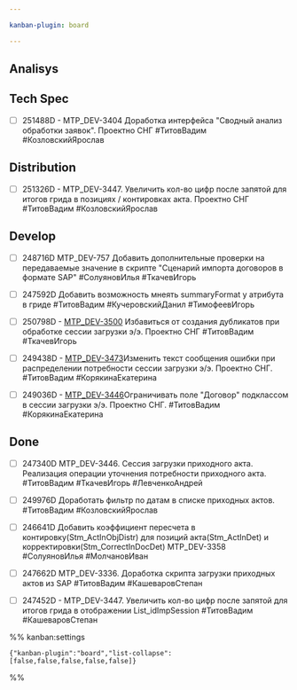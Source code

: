 ```yaml
---

kanban-plugin: board

---
```


## Analisys



## Tech Spec

- [ ] 251488D - MTP_DEV-3404 Доработка интерфейса "Сводный анализ обработки заявок". Проектно СНГ
	#ТитовВадим 
	#КозловскийЯрослав


## Distribution

- [ ] 251326D - MTP_DEV-3447. Увеличить кол-во цифр после запятой для итогов грида в позициях / контировках акта. Проектно СНГ
	#ТитовВадим 
	#КозловскийЯрослав


## Develop

- [ ] 248716D MTP_DEV-757 Добавить дополнительные проверки на передаваемые значение в скрипте "Сценарий импорта договоров в формате SAP"
	#СолуяновИлья 
	#ТкачевИгорь
- [ ] 247592D Добавить возможность мнеять summaryFormat у атрибута в гриде
	#ТитовВадим 
	#КучеровскийДанил 
	#ТимофеевИгорь
- [ ] 250798D - [MTP_DEV-3500](https://yt.surgutneftegas.ru:4443/issue/MTP_DEV-3500) Избавиться от создания дубликатов при обработке сессии загрузки э/э. Проектно СНГ
	#ТитовВадим
	#ТкачевИгорь
- [ ] 249438D - [MTP_DEV-3473](https://yt.surgutneftegas.ru:4443/issue/MTP_DEV-3473)Изменить текст сообщения ошибки при распределении потребности сессии загрузки э/э. Проектно СНГ.
	#ТитовВадим
	#КорякинаЕкатерина
- [ ] 249036D - [MTP_DEV-3446](https://yt.surgutneftegas.ru:4443/issue/MTP_DEV-3446)Ограничивать поле "Договор" подклассом в сессии загрузки э/э. Проектно СНГ.
	#ТитовВадим
	#КорякинаЕкатерина


## Done

- [ ] 247340D MTP_DEV-3446. Сессия загрузки приходного акта. Реализация операции уточнения потребности приходного акта.
	#ТитовВадим
	#ТкачевИгорь 
	#ЛевченкоАндрей
- [ ] 249976D Доработать фильтр по датам в списке приходных актов.
	#ТитовВадим
	#КозловскийЯрослав
- [ ] 246641D Добавить коэффициент пересчета в контировку(Stm_ActInObjDistr)  для позиций акта(Stm_ActInDet) и корректировки(Stm_CorrectInDocDet) MTP_DEV-3358
	#СолуяновИлья 
	#МолчановИван
- [ ] 247662D MTP_DEV-3336. Доработка скрипта загрузки приходных актов из SAP 
	#ТитовВадим 
	#КашеваровСтепан
- [ ] 247452D - MTP_DEV-3447. Увеличить кол-во цифр после запятой для итогов грида в отображении List_idImpSession
	#ТитовВадим
	#КашеваровСтепан




%% kanban:settings
```
{"kanban-plugin":"board","list-collapse":[false,false,false,false,false]}
```
%%